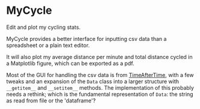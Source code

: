 # MyCycle

Edit and plot my cycling stats.

MyCycle provides a better interface for inputting
csv data than a spreadsheet or a plain text editor.

It will also plot my average distance per minute and
total distance cycled in a Matplotlib figure, which 
can be exported as a pdf.

Most of the GUI for handling the csv data is from 
[TimeAfterTime](https://github.com/keziah55/TimeAfterTime),
with a few tweaks and an expansion of the `Data` class into
a larger structure with `__getitem__` and `__setitem__` 
methods.
The implementation of this probably needs a rethink; which is
the fundamental representation of `Data`: the string as read
from file or the 'dataframe'?
